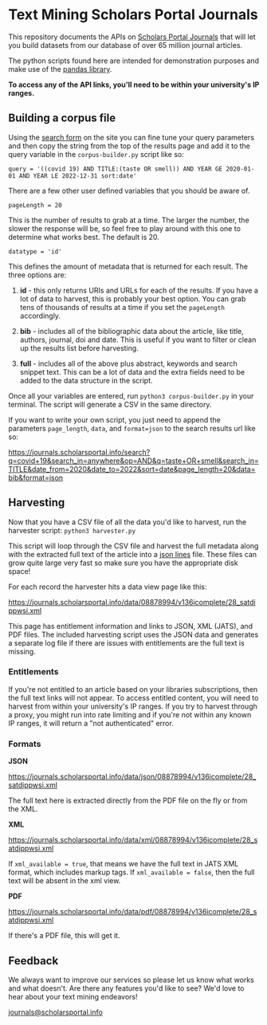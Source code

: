 # Text Mining Scholars Portal Journals

This repository documents the APIs on [Scholars Portal Journals](https://journals.scholarsportal.info/) that will let you build datasets from our database of over 65 million journal articles.

The python scripts found here are intended for demonstration purposes and make use of the [pandas library](https://pandas.pydata.org).

**To access any of the API links, you'll need to be within your university's IP ranges.** 

## Building a corpus file

Using the [search form](https://journals.scholarsportal.info/) on the site you can fine tune your query parameters and then copy the string from the top of the results page and add it to the query variable in the `corpus-builder.py` script like so:

    query = '((covid 19) AND TITLE:(taste OR smell)) AND YEAR GE 2020-01-01 AND YEAR LE 2022-12-31 sort:date'

There are a few other user defined variables that you should be aware of. 

    pageLength = 20

This is the number of results to grab at a time. The larger the number, the slower the response will be, so feel free to play around with this one to determine what works best. The default is 20.

    datatype = 'id'

This defines the amount of metadata that is returned for each result. The three options are:

 1. **id** - this only returns URIs and URLs for each of the results. If you have a lot of data to harvest, this is probably your best option. You can grab tens of thousands of results at a time if you set the `pageLength` accordingly.

 2. **bib** - includes all of the bibliographic data about the article, like title, authors, journal, doi and date. This is useful if you want to filter or clean up the results list before harvesting.
 
 3. **full** - includes all of the above plus abstract, keywords and search snippet text. This can be a lot of data and the extra fields need to be added to the data structure in the script.

Once all your variables are entered, run `python3 corpus-builder.py` in your terminal. The script will generate a CSV in the same directory.

If you want to write your own script, you just need to append the parameters `page_length`, `data`, and `format=json` to the search results url like so:

https://journals.scholarsportal.info/search?q=covid+19&search_in=anywhere&op=AND&q=taste+OR+smell&search_in=TITLE&date_from=2020&date_to=2022&sort=date&page_length=20&data=bib&format=json

## Harvesting

Now that you have a CSV file of all the data you'd like to harvest, run the harvester script: `python3 harvester.py`

This script will loop through the CSV file and harvest the full metadata along with the extracted full text of the article into a [json lines](https://jsonlines.org/) file. These files can grow quite large very fast so make sure you have the appropriate disk space!

For each record the harvester hits a data view page like this:

https://journals.scholarsportal.info/data/08878994/v136icomplete/28_satdippwsi.xml

This page has entitlement information and links to JSON, XML (JATS), and PDF files. The included harvesting script uses the JSON data and generates a separate log file if there are issues with entitlements are the full text is missing. 

### Entitlements

If you're not entitled to an article based on your libraries subscriptions, then the full text links will not appear. To access entitled content, you will need to harvest from within your university's IP ranges. If you try to harvest through a proxy, you might run into rate limiting and if you're not within any known IP ranges, it will return a "not authenticated" error.

### Formats

**JSON**

https://journals.scholarsportal.info/data/json/08878994/v136icomplete/28_satdippwsi.xml

The full text here is extracted directly from the PDF file on the fly or from the XML. 

**XML**

https://journals.scholarsportal.info/data/xml/08878994/v136icomplete/28_satdippwsi.xml

If `xml_available = true`, that means we have the full text in JATS XML format, which includes markup tags. If `xml_available = false`, then the full text will be absent in the xml view. 

**PDF**

https://journals.scholarsportal.info/data/pdf/08878994/v136icomplete/28_satdippwsi.xml

If there's a PDF file, this will get it.

## Feedback

We always want to improve our services so please let us know what works and what doesn't. Are there any features you'd like to see? We'd love to hear about your text mining endeavors!

journals@scholarsportal.info




